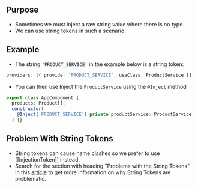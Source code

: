 ## Purpose
- Sometimes we must inject a raw string value where there is no type.
- We can use string tokens in such a scenario.

## Example
- The string `'PRODUCT_SERVICE'` in the example below is a string token:

```typescript
providers: [{ provide: 'PRODUCT_SERVICE', useClass: ProductService }]
```

- You can then use Inject the `ProductService` using the `@Inject` method

```typescript
export class AppComponent {
  products: Product[];
  constructor(
    @Inject('PRODUCT_SERVICE') private productService: ProductService
  ) {}
```

## Problem With String Tokens
- String tokens can cause name clashes so we prefer to use [[InjectionToken]] instead.
- Search for the section with heading "Problems with the String Tokens" in this [article]() to get more information on why String Tokens are problematic.